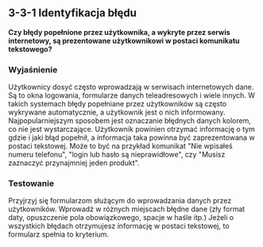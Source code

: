 ## 3-3-1 Identyfikacja błędu

**Czy błędy popełnione przez użytkownika, a wykryte przez serwis internetowy, są prezentowane użytkownikowi w postaci komunikatu tekstowego?**

### Wyjaśnienie
Użytkownicy dosyć często wprowadzają w serwisach internetowych dane. Są to okna logowania, formularze danych teleadresowych i wiele innych. W takich systemach błędy popełniane przez użytkowników są często wykrywane automatycznie, a użytkownik jest o nich informowany. Najpopularniejszym sposobem jest oznaczanie błędnych danych kolorem, co nie jest wystarczające. Użytkownik powinien otrzymać informację o tym gdzie i jaki błąd popełnił, a informacja taka powinna być zaprezentowana w postaci tekstowej. Może to być na przykład komunikat "Nie wpisałeś numeru telefonu", "login lub hasło są nieprawidłowe", czy "Musisz zaznaczyć przynajmniej jeden produkt".

### Testowanie
Przyjrzyj się formularzom służącym do wprowadzania danych przez użytkowników. Wprowadź w różnych miejscach błędne dane (zły format daty, opuszczenie pola obowiązkowego, spacje w haśle itp.) Jeżeli o wszystkich błędach otrzymujesz informację w postaci tekstowej, to formularz spełnia to kryterium.
